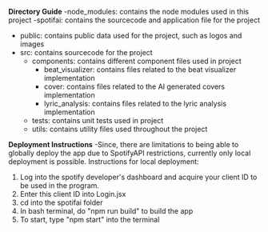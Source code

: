 **Directory Guide**
-node_modules: contains the node modules used in this project
-spotifai: contains the sourcecode and application file for the project
  - public: contains public data used for the project, such as logos and images
  - src: contains sourcecode for the project
    - components: contains different component files used in project
      - beat_visualizer: contains files related to the beat visualizer implementation
      - cover: contains files related to the AI generated covers implementation
      - lyric_analysis: contains files related to the lyric analysis implementation
    - tests: contains unit tests used in project
    - utils: contains utility files used throughout the project

**Deployment Instructions**
-Since, there are limitations to being able to globally deploy the app due to SpotifyAPI restrictions, currently only local deployment is possible.
Instructions for local deployment:
1. Log into the spotify developer's dashboard and acquire your client ID to be used in the program.
2. Enter this client ID into Login.jsx
3. cd into the spotifai folder
4. In bash terminal, do "npm run build" to build the app
5. To start, type "npm start" into the terminal

